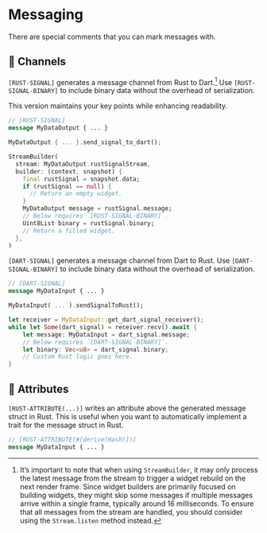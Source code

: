 # Messaging

There are special comments that you can mark messages with.

## 📢 Channels

`[RUST-SIGNAL]` generates a message channel from Rust to Dart.[^1] Use `[RUST-SIGNAL-BINARY]` to include binary data without the overhead of serialization.

[^1]: It’s important to note that when using `StreamBuilder`, it may only process the latest message from the stream to trigger a widget rebuild on the next render frame. Since widget builders are primarily focused on building widgets, they might skip some messages if multiple messages arrive within a single frame, typically around 16 milliseconds. To ensure that all messages from the stream are handled, you should consider using the `Stream.listen` method instead.

This version maintains your key points while enhancing readability.

```proto title="Protobuf"
// [RUST-SIGNAL]
message MyDataOutput { ... }
```

```rust title="Rust"
MyDataOutput { ... }.send_signal_to_dart();
```

```dart title="Dart"
StreamBuilder(
  stream: MyDataOutput.rustSignalStream,
  builder: (context, snapshot) {
    final rustSignal = snapshot.data;
    if (rustSignal == null) {
      // Return an empty widget.
    }
    MyDataOutput message = rustSignal.message;
    // Below requires `[RUST-SIGNAL-BINARY]`.
    Uint8List binary = rustSignal.binary;
    // Return a filled widget.
  },
)
```

`[DART-SIGNAL]` generates a message channel from Dart to Rust. Use `[DART-SIGNAL-BINARY]` to include binary data without the overhead of serialization.

```proto title="Protobuf"
// [DART-SIGNAL]
message MyDataInput { ... }
```

```dart title="Dart"
MyDataInput( ... ).sendSignalToRust();
```

```rust title="Rust"
let receiver = MyDataInput::get_dart_signal_receiver();
while let Some(dart_signal) = receiver.recv().await {
    let message: MyDataInput = dart_signal.message;
    // Below requires `[DART-SIGNAL-BINARY]`.
    let binary: Vec<u8> = dart_signal.binary;
    // Custom Rust logic goes here.
}
```

## 🔖 Attributes

`[RUST-ATTRIBUTE(...)]` writes an attribute above the generated message struct in Rust. This is useful when you want to automatically implement a trait for the message struct in Rust.

```proto title="Protobuf"
// [RUST-ATTRIBUTE(#[derive(Hash)])]
message MyDataInput { ... }
```
